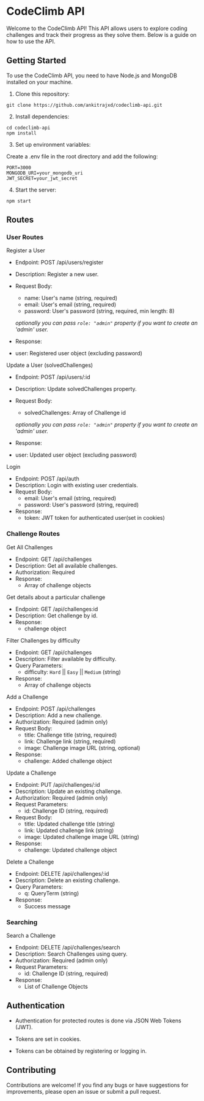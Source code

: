 # CodeClimb API

Welcome to the CodeClimb API! This API allows users to explore coding challenges and track their progress as they solve them. Below is a guide on how to use the API.

## Getting Started

To use the CodeClimb API, you need to have Node.js and MongoDB installed on your machine.

1. Clone this repository:

```
git clone https://github.com/ankitrajxd/codeclimb-api.git
```

2. Install dependencies:

```
cd codeclimb-api
npm install
```

3. Set up environment variables:

Create a .env file in the root directory and add the following:

```
PORT=3000
MONGODB_URI=your_mongodb_uri
JWT_SECRET=your_jwt_secret
```

4. Start the server:

```
npm start
```

## Routes

### User Routes

Register a User

- Endpoint: POST /api/users/register
- Description: Register a new user.
- Request Body:

  - name: User's name (string, required)
  - email: User's email (string, required)
  - password: User's password (string, required, min length: 8)

  _optionally you can pass `role: "admin"` property if you want to create an 'admin' user._

- Response:
- user: Registered user object (excluding password)

Update a User (solvedChallenges)

- Endpoint: POST /api/users/:id
- Description: Update solvedChallenges property.

- Request Body:
  - solvedChallenges: Array of Challenge id

  _optionally you can pass `role: "admin"` property if you want to create an 'admin' user._

- Response:
- user: Updated user object (excluding password)

Login

- Endpoint: POST /api/auth
- Description: Login with existing user credentials.
- Request Body:
  - email: User's email (string, required)
  - password: User's password (string, required)
- Response:
  - token: JWT token for authenticated user(set in cookies)

### Challenge Routes

Get All Challenges

- Endpoint: GET /api/challenges
- Description: Get all available challenges.
- Authorization: Required
- Response:
  - Array of challenge objects


Get details about a particular challenge

- Endpoint: GET /api/challenges:id
- Description: Get challenge by id.
- Response:
  - challenge object

Filter Challenges by difficulty

- Endpoint: GET /api/challenges
- Description: Filter available by difficulty.
- Query Parameters:
  - difficulty: `Hard` || `Easy` || `Medium` (string)
- Response:
  - Array of challenge objects

Add a Challenge

- Endpoint: POST /api/challenges
- Description: Add a new challenge.
- Authorization: Required (admin only)
- Request Body:
  - title: Challenge title (string, required)
  - link: Challenge link (string, required)
  - image: Challenge image URL (string, optional)
- Response:
  - challenge: Added challenge object

Update a Challenge

- Endpoint: PUT /api/challenges/:id
- Description: Update an existing challenge.
- Authorization: Required (admin only)
- Request Parameters:
  - id: Challenge ID (string, required)
- Request Body:
  - title: Updated challenge title (string)
  - link: Updated challenge link (string)
  - image: Updated challenge image URL (string)
- Response:
  - challenge: Updated challenge object

Delete a Challenge

- Endpoint: DELETE /api/challenges/:id
- Description: Delete an existing challenge.
- Query Parameters:
  - q: QueryTerm (string)
- Response:
  - Success message


### Searching

Search a Challenge

- Endpoint: DELETE /api/challenges/search
- Description: Search Challenges using query.
- Authorization: Required (admin only)
- Request Parameters:
  - id: Challenge ID (string, required)
- Response:
  - List of Challenge Objects

## Authentication

- Authentication for protected routes is done via JSON Web Tokens (JWT).

- Tokens are set in cookies.

- Tokens can be obtained by registering or logging in.

## Contributing

Contributions are welcome! If you find any bugs or have suggestions for improvements, please open an issue or submit a pull request.
